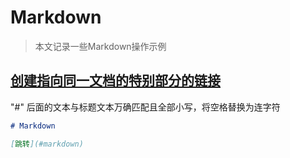 # Markdown
> 本文记录一些Markdown操作示例

## [创建指向同一文档的特别部分的链接](#markdown)
"#" 后面的文本与标题文本万确匹配且全部小写，将空格替换为连字符
```markdown
# Markdown

[跳转](#markdown)

```
 